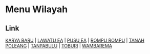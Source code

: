 # Menu Wilayah

## Link

[KARYA BARU](https://github.com/gigit-pemilu/pemilu-2024-74-sulawesi-tenggara/tree/main/pilpres/hitung-suara/sub/74-sulawesi-tenggara/sub/06-bombana/sub/10-poleang-utara/sub/2003-karya-baru)
 | 
[LAWATU EA](https://github.com/gigit-pemilu/pemilu-2024-74-sulawesi-tenggara/tree/main/pilpres/hitung-suara/sub/74-sulawesi-tenggara/sub/06-bombana/sub/10-poleang-utara/sub/2007-lawatu-ea)
 | 
[PUSU EA](https://github.com/gigit-pemilu/pemilu-2024-74-sulawesi-tenggara/tree/main/pilpres/hitung-suara/sub/74-sulawesi-tenggara/sub/06-bombana/sub/10-poleang-utara/sub/2006-pusu-ea)
 | 
[ROMPU ROMPU](https://github.com/gigit-pemilu/pemilu-2024-74-sulawesi-tenggara/tree/main/pilpres/hitung-suara/sub/74-sulawesi-tenggara/sub/06-bombana/sub/10-poleang-utara/sub/2005-rompu-rompu)
 | 
[TANAH POLEANG](https://github.com/gigit-pemilu/pemilu-2024-74-sulawesi-tenggara/tree/main/pilpres/hitung-suara/sub/74-sulawesi-tenggara/sub/06-bombana/sub/10-poleang-utara/sub/2002-tanah-poleang)
 | 
[TANPABULU](https://github.com/gigit-pemilu/pemilu-2024-74-sulawesi-tenggara/tree/main/pilpres/hitung-suara/sub/74-sulawesi-tenggara/sub/06-bombana/sub/10-poleang-utara/sub/2001-tanpabulu)
 | 
[TOBURI](https://github.com/gigit-pemilu/pemilu-2024-74-sulawesi-tenggara/tree/main/pilpres/hitung-suara/sub/74-sulawesi-tenggara/sub/06-bombana/sub/10-poleang-utara/sub/2004-toburi)
 | 
[WAMBAREMA](https://github.com/gigit-pemilu/pemilu-2024-74-sulawesi-tenggara/tree/main/pilpres/hitung-suara/sub/74-sulawesi-tenggara/sub/06-bombana/sub/10-poleang-utara/sub/2008-wambarema)

